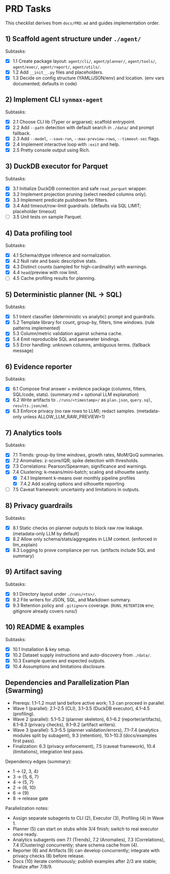 # PRD Tasks

This checklist derives from `docs/PRD.md` and guides implementation order.

## 1) Scaffold agent structure under `./agent/`
Subtasks:
- [x] 1.1 Create package layout: `agent/cli/`, `agent/planner/`, `agent/tools/`, `agent/exec/`, `agent/report/`, `agent/utils/`.
- [x] 1.2 Add `__init__.py` files and placeholders.
- [x] 1.3 Decide on config structure (YAML/JSON/env) and location. (env vars documented; defaults in code)

## 2) Implement CLI `synmax-agent`
Subtasks:
- [x] 2.1 Choose CLI lib (Typer or argparse); scaffold entrypoint.
- [x] 2.2 Add `--path` detection with default search in `./data/` and prompt fallback.
- [x] 2.3 Add `--model`, `--save-run`, `--max-preview-rows`, `--timeout-sec` flags.
- [x] 2.4 Implement interactive loop with `:exit` and help.
- [x] 2.5 Pretty console output using Rich.

## 3) DuckDB executor for Parquet
Subtasks:
- [x] 3.1 Initialize DuckDB connection and safe `read_parquet` wrapper.
- [x] 3.2 Implement projection pruning (select needed columns only).
- [x] 3.3 Implement predicate pushdown for filters.
- [x] 3.4 Add timeout/row-limit guardrails. (defaults via SQL LIMIT; placeholder timeout)
- [ ] 3.5 Unit tests on sample Parquet.

## 4) Data profiling tool
Subtasks:
- [x] 4.1 Schema/dtype inference and normalization.
- [x] 4.2 Null rate and basic descriptive stats.
- [x] 4.3 Distinct counts (sampled for high-cardinality) with warnings.
- [x] 4.4 `head`/preview with row limit.
- [ ] 4.5 Cache profiling results for planning.

## 5) Deterministic planner (NL → SQL)
Subtasks:
- [x] 5.1 Intent classifier (deterministic vs analytic) prompt and guardrails.
- [x] 5.2 Template library for count, group-by, filters, time windows. (rule patterns implemented)
- [x] 5.3 Column/metric validation against schema cache.
- [x] 5.4 Emit reproducible SQL and parameter bindings.
- [x] 5.5 Error handling: unknown columns, ambiguous terms. (fallback message)

## 6) Evidence reporter
Subtasks:
- [x] 6.1 Compose final answer + evidence package (columns, filters, SQL/code, stats). (summary.md + optional LLM explanation)
- [x] 6.2 Write artifacts to `./runs/<timestamp>/` as `plan.json`, `query.sql`, `results.json/md`.
- [x] 6.3 Enforce privacy (no raw rows to LLM); redact samples. (metadata-only unless ALLOW_LLM_RAW_PREVIEW=1)

## 7) Analytics tools
Subtasks:
- [x] 7.1 Trends: group-by time windows, growth rates, MoM/QoQ summaries.
- [x] 7.2 Anomalies: z-score/IQR; spike detection with thresholds.
- [x] 7.3 Correlations: Pearson/Spearman; significance and warnings.
- [x] 7.4 Clustering: k-means/mini-batch; scaling and silhouette sanity.
  - [x] 7.4.1 Implement k-means over monthly pipeline profiles
  - [x] 7.4.2 Add scaling options and silhouette reporting
- [ ] 7.5 Caveat framework: uncertainty and limitations in outputs.

## 8) Privacy guardrails
Subtasks:
- [x] 8.1 Static checks on planner outputs to block raw row leakage. (metadata-only LLM by default)
- [x] 8.2 Allow only schema/stats/aggregates in LLM context. (enforced in llm_explain)
- [x] 8.3 Logging to prove compliance per run. (artifacts include SQL and summary)

## 9) Artifact saving
Subtasks:
- [x] 9.1 Directory layout under `./runs/<ts>/`.
- [x] 9.2 File writers for JSON, SQL, and Markdown summary.
- [x] 9.3 Retention policy and `.gitignore` coverage. (`RUNS_RETENTION` env; gitignore already covers runs/)

## 10) README & examples
Subtasks:
- [x] 10.1 Installation & key setup.
- [x] 10.2 Dataset supply instructions and auto-discovery from `./data/`.
- [x] 10.3 Example queries and expected outputs.
- [x] 10.4 Assumptions and limitations disclosure.

## Dependencies and Parallelization Plan (Swarming)
- Prereqs: 1.1–1.2 must land before active work; 1.3 can proceed in parallel.
- Wave 1 (parallel): 2.1–2.5 (CLI), 3.1–3.5 (DuckDB executor), 4.1–4.5 (profiling).
- Wave 2 (parallel): 5.1–5.2 (planner skeleton), 6.1–6.2 (reporter/artifacts), 8.1–8.3 (privacy checks), 9.1–9.2 (artifact writers).
- Wave 3 (parallel): 5.3–5.5 (planner validation/errors), 7.1–7.4 (analytics modules split by subagent), 9.3 (retention), 10.1–10.3 (docs/examples first pass).
- Finalization: 6.3 (privacy enforcement), 7.5 (caveat framework), 10.4 (limitations), integration test pass.

Dependency edges (summary):
- 1 → {2, 3, 4}
- 3 → {5, 6, 7}
- 4 → {5, 7}
- 2 → {6, 10}
- 6 → {9}
- 8 → release gate

Parallelization notes:
- Assign separate subagents to CLI (2), Executor (3), Profiling (4) in Wave 1.
- Planner (5) can start on stubs while 3/4 finish; switch to real executor once ready.
- Analytics subagents own 7.1 (Trends), 7.2 (Anomalies), 7.3 (Correlations), 7.4 (Clustering) concurrently; share schema cache from (4).
- Reporter (6) and Artifacts (9) can develop concurrently; integrate with privacy checks (8) before release.
- Docs (10) iterate continuously; publish examples after 2/3 are stable; finalize after 7/8/9.
